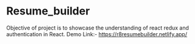 # Resume_builder
Objective of project is to showcase the understanding of react redux and authentication  in React.
Demo Link:- https://r8resumebuilder.netlify.app/
